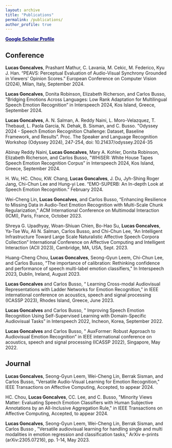 ```yaml
---
layout: archive
title: "Publications"
permalink: /publications/
author_profile: true
---
```


<b>[<font color="navy">Google Scholar Profile</font>](https://scholar.google.com/citations?user=M7AZbh8AAAAJ&hl=en)</b>

## Conference

<b>Lucas Goncalves</b>, Prashant Mathur, C. Lavania, M. Cekic, M. Federico, Kyu J. Han. “PEAVS: Perceptual Evaluation of Audio-Visual Synchrony Grounded in Viewers' Opinion Scores.” European Conference on Computer Vision (2024), Milan, Italy, September 2024.

<b>Lucas Goncalves</b>, Donita Robinson, Elizabeth Richerson, and Carlos Busso, "Bridging Emotions Across Languages: Low Rank Adaptation for Multilingual Speech Emotion Recognition” in Interspeech 2024, Kos Island, Greece, September 2024.

<b>Lucas Goncalves</b>, A. N. Salman, A. Reddy Naini, L. Moro-Velazquez, T. Thebaud, L. Paola Garcia, N. Dehak, B. Sisman, and C. Busso. "Odyssey 2024 - Speech Emotion Recognition Challenge: Dataset, Baseline Framework, and Results”. Proc. The Speaker and Language Recognition Workshop (Odyssey 2024), 247-254, doi: 10.21437/odyssey.2024-35

Abinay Reddy Naini, <b>Lucas Goncalves</b>, Mary A. Kohler, Donita Robinson, Elizabeth Richerson, and Carlos Busso, "WHiSER: White House Tapes Speech Emotion Recognition Corpus” in Interspeech 2024, Kos Island, Greece, September 2024.

H. Wu, HC. Chou, KW. Chang, <b>Lucas Goncalves</b>, J. Du, Jyh-Shing Roger Jang, Chi-Chun Lee and Hung-yi Lee. “EMO-SUPERB: An In-depth Look at Speech Emotion Recognition.” February 2024.

Wei-Cheng Lin, <b>Lucas Goncalves</b>, and Carlos Busso, “Enhancing Resilience to Missing Data in Audio-Text Emotion Recognition with
Multi-Scale Chunk Regularization," ACM International Conference on Multimodal Interaction (ICMI), Paris, France, October 2023.

Shreya G. Upadhyay, Woan-Shiuan Chien, Bo-Hao Su, <b>Lucas Goncalves</b>, Ya-Tse Wu, Ali N. Salman, Carlos Busso, and Chi-Chun Lee, “An
Intelligent Infrastructure Toward Large Scale Naturalistic Affective Speech Corpora Collection” International Conference on Affective
Computing and Intelligent Interaction (ACII 2023), Cambridge, MA, USA, Sept. 2023.

Huang-Cheng Chou, <b>Lucas Goncalves</b>, Seong-Gyun Leem, Chi-Chun Lee, and Carlos Busso, "The importance of calibration: Rethinking
confidence and performance of speech multi-label emotion classifiers," In Interspeech 2023, Dublin, Ireland, August 2023.

<b>Lucas Goncalves</b> and Carlos Busso, “ Learning Cross-modal Audiovisual Representations with Ladder Networks for Emotion
Recognition,” in IEEE international conference on acoustics, speech and signal processing (ICASSP 2023), Rhodes Island, Greece, June
2023.

<b>Lucas Goncalves</b> and Carlos Busso, " Improving Speech Emotion Recognition Using Self-Supervised Learning with Domain-Specific Audiovisual Tasks” in Interspeech 2022, Incheon, Korea, September 2022.

<b>Lucas Goncalves</b> and Carlos Busso, " AuxFormer: Robust Approach to Audiovisual Emotion Recognition” in IEEE international conference on acoustics, speech and signal processing (ICASSP 2022), Singapore, May 2022.


## Journal
<b>Lucas Goncalves</b>, Seong-Gyun Leem, Wei-Cheng Lin, Berrak Sisman, and Carlos Busso, "Versatile Audio-Visual Learning for Emotion Recognition," IEEE Transactions on Affective Computing, Accepted, to appear 2024.

HC. Chou, <b>Lucas Goncalves</b>, CC. Lee, and C. Busso, "Minority Views Matter: Evaluating Speech Emotion Classifiers with Human Subjective Annotations by an All-Inclusive Aggregation Rule," in IEEE Transactions on Affective Computing, Accepted, to appear 2024.

<b>Lucas Goncalves</b>, Seong-Gyun Leem, Wei-Cheng Lin, Berrak Sisman, and Carlos Busso , "Versatile audiovisual learning for handling single and multi modalities in emotion regression and classification tasks," ArXiv e-prints (arXiv:2305.07216), pp. 1-14, May 2023.



